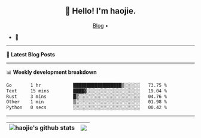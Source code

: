<h2 align="center">👋 Hello! I'm haojie.</h2>
<p align="center">
  <a href="https://aoyouer.com">Blog</a> •
</p>


- 🔭 


-------

**📝 Latest Blog Posts**


-------

📊 **Weekly development breakdown**
<!--START_SECTION:waka-->

```txt
Go       1 hr            ██████████████████▒░░░░░░   73.75 %
Text     15 mins         ████▓░░░░░░░░░░░░░░░░░░░░   19.04 %
Rust     3 mins          █▒░░░░░░░░░░░░░░░░░░░░░░░   04.76 %
Other    1 min           ▒░░░░░░░░░░░░░░░░░░░░░░░░   01.98 %
Python   0 secs          ░░░░░░░░░░░░░░░░░░░░░░░░░   00.42 %
```

<!--END_SECTION:waka-->

-------



| <img align="center" src="https://github-readme-stats.vercel.app/api?username=haojie06&show_icons=true&theme=graywhite&show_icons=true&count_private=true&include_all_commits=true&hide_border=true" alt="haojie's github stats" /> | <img align="center" src="https://github-readme-stats.vercel.app/api/top-langs/?username=haojie06&layout=compact&theme=graywhite&hide_border=true&hide=css,html" /> |
| ------------- | ------------- |


